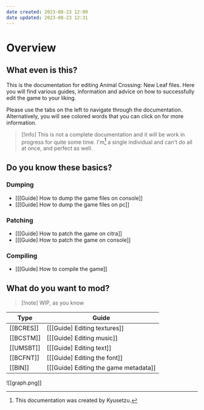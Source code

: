 ```yaml
---
date created: 2023-08-23 12:09
date updated: 2023-08-23 12:31
---
```


# Overview

## What even is this?

This is the documentation for editing Animal Crossing: New Leaf files.
Here you will find various guides, information and advice on how to successfully edit the game to your liking.

Please use the tabs on the left to navigate through the documentation. Alternatively, you will see colored words that you can click on for more information.

> [!info]
> This is not a complete documentation and it will be work in progress for quite some time.
> I'm[^1] a single individual and can't do all at once, and perfect as well.

[^1]:This documentation was created by Kyusetzu.

## Do you know these basics?

### Dumping

- [[[Guide] How to dump the game files on console]]
- [[[Guide] How to dump the game files on pc]]

### Patching

- [[[Guide] How to patch the game on citra]]
- [[[Guide] How to patch the game on console]]

### Compiling

- [[[Guide] How to compile the game]]

## What do you want to mod?

> [!note] WIP, as you know

| Type      | Guide                                 |
| --------- | ------------------------------------- |
| [[BCRES]] | [[[Guide] Editing textures]]          |
| [[BCSTM]] | [[[Guide] Editing music]]             |
| [[UMSBT]] | [[[Guide] Editing text]]              |
| [[BCFNT]] | [[[Guide] Editing the font]]          |
| [[BIN]]   | [[[Guide] Editing the game metadata]] |
![[graph.png]]